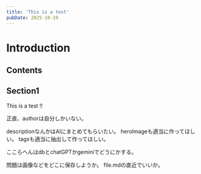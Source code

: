 ```yaml
---
title: 'This is a test'
pubDate: 2025-10-19
---
```


# Introduction
## Contents
## Section1

This is a test !!

正直、authorは自分しかいない。

descriptionなんかはAIにまとめてもらいたい。
heroImageも適当に作ってほしい。
tagsも適当に抽出して作ってほしい。

ここらへんはdbとchatGPTかgeminiでどうにかする。

問題は画像などをどこに保存しようか。
file.mdの直近でいいか。

